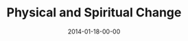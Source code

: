 ---
layout: message
category: message
series: "Power To Change"
title: "Physical and Spiritual Change"
date: 2014-01-18-00-00
message_id: 844
sc-permalink-url: "http://soundcloud.com/crdschurch/physical-and-spiritual-change"
audio: "http://s3.amazonaws.com/crossroads-media/messages/audio/powertochange_03.mp3"
audio-duration: "45:58"
program: "http://s3.amazonaws.com/crossroads-media/documents/01_18-19_14Program_LO.pdf"
description: "We're talking about how community can change us."
video: "http://s3.amazonaws.com/crossroads-media/messages/video/powertochange_03.mp4"
video-duration: "45:58"
yt-embed-url: "//www.youtube.com/embed/g3IsK3iynRU"
video-image: "http://s3.amazonaws.com/crossroads-media/images/powertochange_03_still.jpg"
tag: 
 - crossroads-church
 - change
 - crossroads
 - jenny-baker
 - chuck-mingo
 - kim-botto
 - program
explicit: false
---